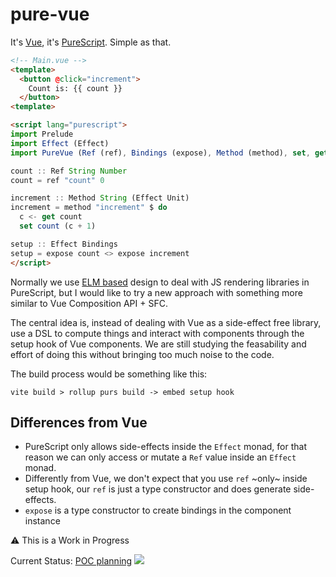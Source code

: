 # pure-vue
It's [Vue](https://vuejs.org/), it's [PureScript](https://www.purescript.org/). Simple as that.

```html
<!-- Main.vue -->
<template>
  <button @click="increment">
    Count is: {{ count }}
  </button>
<template>

<script lang="purescript">
import Prelude
import Effect (Effect)
import PureVue (Ref (ref), Bindings (expose), Method (method), set, get)

count :: Ref String Number
count = ref "count" 0

increment :: Method String (Effect Unit)
increment = method "increment" $ do
  c <- get count
  set count (c + 1)

setup :: Effect Bindings
setup = expose count <> expose increment
</script>
```

Normally we use [ELM based](https://guide.elm-lang.org/architecture) design to deal with JS rendering libraries in PureScript, but I would like to try a new approach with something more similar to Vue Composition API + SFC.

The central idea is, instead of dealing with Vue as a side-effect free library, use a DSL to compute things and interact with components through the setup hook of Vue components. We are still studying the feasability and effort of doing this without bringing too much noise to the code.

The build process would be something like this:

```
vite build > rollup purs build -> embed setup hook
```

## Differences from Vue

- PureScript only allows side-effects inside the `Effect` monad, for that reason we can only access or mutate a `Ref` value inside an `Effect` monad.
- Differently from Vue, we don't expect that you use `ref` ~only~ inside setup hook, our `ref` is just a type constructor and does generate side-effects.
- `expose` is a type constructor to create bindings in the component instance

⚠️ This is a Work in Progress

Current Status: [POC planning](https://github.com/klarkc/pure-vue/issues/2)
<img src="https://static.scarf.sh/a.png?x-pxid=1909a3af-ecab-4ef6-ae35-7bc65052c246" />
